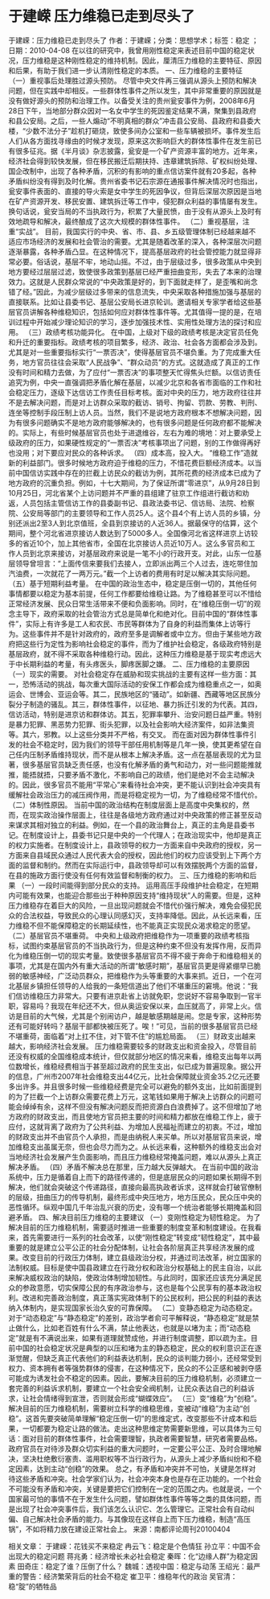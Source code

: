 # 于建嵘  压力维稳已走到尽头了

于建嵘：压力维稳已走到尽头了
作者：于建嵘；分类：思想学术；标签：稳定 ；日期：2010-04-08
在以往的研究中，我曾用刚性稳定来表述目前中国的稳定状况，压力维稳是这种刚性稳定的维持机制。因此，厘清压力维稳的主要特征、原因和后果，有助于我们进一步认清刚性稳定的本质。
一、压力维稳的主要特征
（一）重视事后处理胜过源头预防。
尽管中央文件再三强调从源头上预防和解决问题，但在实践中却相反。一些群体性事件之所以发生，其中非常重要的原因就是没有做好源头的预防和治理工作。以备受关注的贵州瓮安事件为例，2008年6月28日下午，当地部分群众因对一名女中学生的死因鉴定结果不满，聚集到县政府和县公安局。之后，一些人煽动“不明真相的群众”冲击县公安局、县政府和县委大楼，“少数不法分子”趁机打砸烧，致使多间办公室和一些车辆被损坏。事件发生后人们从各方面找寻缘由的时候才发现，原来这次影响巨大的群体性事件在发生前已有很多征兆。据《半月谈》杂志披露，瓮安是一个矿产资源丰富的地方。近年来，经济社会得到较快发展，但在移民搬迁后期扶持、违章建筑拆除、矿权纠纷处理、国企改制中，出现了各种矛盾，沉积的有影响的重点信访案件就有20多起，各种矛盾纠纷没有得到及时化解。贵州省委书记石宗源在通报事件解决情况时也指出，瓮安事件表面的、直接的导火索是女中学生的死因争议，但背后深层次原因是当地在矿产资源开发、移民安置、建筑拆迁等工作中，侵犯群众利益的事情屡有发生。换句话说，瓮安当局的不当执政行为，积累了大量民愤，由于没有从源头上及时有效地疏导和解决，最终酿成了这次大规模的群体性事件。
（二）重视基层，注重“实战”。
目前，我国实行的中央、省、市、县、乡五级管理体制已经越来越不适应市场经济的发展和社会管治的需要。尤其是随着改革的深入，各种深层次问题逐渐暴露，各种矛盾凸显。在这种情况下，提高基层政府的社会管控能力就显得非常必要。俗话说，基层不牢，地动山摇。不过，由于层级过多，很多政策从中央到地方要经过层层过滤，致使很多政策到基层已经严重扭曲变形，失去了本来的治理效力。这就是人民群众常说的“中央政策是好的，到下面就走样了，是歪嘴和尚念错了经。”因此，为减少层级过多带来的信息流失，中央采取各种措施加强与基层的直接联系。比如让县委书记、基层公安局长进京轮训。邀请相关专家学者给这些基层官员讲解各种维稳知识，包括如何应对群体性事件等。尤其值得一提的是，在培训过程中开始减少理论知识的学习，逐步加强技术性、实用性处理方法的探讨和应用。
（三）政绩考核功能异化。
在中国，上级对下级的政绩考核是决定官员任免和升迁的重要指标。政绩考核的项目繁多，经济、政治、社会各方面都会涉及到。尤其是对一些重要指标实行“一票否决”，使得基层官员不堪负重。为了完成重大任务，地方官员往往会采取“人民战争”、“群众动员”的方式。这就造成了真正的工作没有时间和精力去做，为了应付“一票否决”的事项整天忙得焦头烂额。以信访责任追究为例，中央一直强调把矛盾化解在基层，以减少北京和各省市面临的工作和社会稳定压力，逐级下达信访工作责任目标考核。面对中央的压力，地方政府往往并不是去解决问题，而是对上访群众采取的截访、销号、拘留、罚款、劳教、判刑、连坐等控制手段压制上访人员。当然，我们不是说地方政府根本不想解决问题，因为有很多问题确实不是地方政府能够解决的，也有很多问题是任何政府都不能解决的。实际上，有些时候基层官员也处于进退维谷，左右为难的境地：对上要承受上级政府的压力，如果硬性规定的“一票否决”考核事项出了问题，别的工作做得再好也没用；对下要应对民众的各种诉求。
（四）成本高，投入大。
“维稳工作”造就新的利益部门。很多时候地方政府迫于维稳的压力，不惜花费巨额经济成本。以当前中国信访实践中存在的拦截上访民众的截访为例，其所花费的经济成本已成为了地方政府的沉重负担。例如，十七大期间，为了保证所谓“零进京”，从9月28日到10月25日，河北省某个上访问题并不严重的县组建了驻京工作组进行截访和劝返，人员包括主管信访工作的县委副书记、县政法委书记、信访局、法院、检察院、公安局等部门的主要领导和工作人员25人。这个县4个有上访人员的乡镇，分别还派出2至3人到北京值班，全县到京接访的人近36人。据最保守的估算，这个期间，整个河北省进京接访人数达到了5000多人。全国像河北省这样进京上访较多的省近10个，加上其他省市，全国在北京接访人员近10万人。这么多官员和工作人员到北京来接访，对基层政府来说是一笔不小的行政开支。对此，山东一位基层领导曾坦言：“上面传信来要我们去接人，立即派出两三个人过去，连吃带住加汽油费，一次就花了一两万元。”截一个上访者的费用有时足以解决其实际问题。
（五）基于短期利益考量。
在中国的政治生态中，稳定是压倒一切的，其他任何事情都要以稳定为基本前提，任何工作都要给维稳让路。为了维稳甚至可以不惜给正常经济发展、民众日常生活带来不便和负面影响。同时，在“维稳压倒一切”的观念主导下，政府采取的社会管治方式总是简单化和绝对化。目前中国的“群体性事件”，实际上有许多是工人和农民、市民等群体为了自身的利益而集体上访等行为。这些事件并不是针对政府的，政府至多是调解者或中立方。但由于某些地方政府把这些行为定性为影响社会稳定的事件，而为了维护社会稳定，各级政府特别是基层政府，就不得不采取各种维稳行动。因此，这种压力维稳是基于现实考虑远大于中长期利益的考量，有头疼医头，脚疼医脚之嫌。
二、压力维稳的主要原因
（一）现实的需要。
对社会稳定存在威胁和现实挑战的主要有这样一些方面：其一，恐怖活动的挑战，每次重大国际活动的安保工作都会成为维稳重点之一，如奥运会、世博会、亚运会等。其二，民族地区的“骚动”。如新疆、西藏等地区民族分裂分子制造的骚乱。其三，群体性事件，以征地、暴力拆迁引发的为代表。其四，信访活动，特别是进京访和群体访。其五，犯罪率攀升、治安问题日益严重。特别是暴力犯罪、黑恶势力犯罪、街头犯罪，以及社会影响大经济案件，如非法集资等。其六，邪教。以上这些分类并不严格，有交叉。
而在面对因为群体性事件引发的社会不稳定时，因为我们的领导干部任用机制等是几年一换，使其更希望在自己任内压制矛盾维持现状，而不是从根本上解决矛盾。这一点在基层表现的尤为显著，很多基层官员缺乏责任感，也没有化解矛盾的勇气和动力，对一些问题能推就推，能捂就捂，只要矛盾不激化，不影响自己的政绩，他们是绝对不会主动解决的。因此，很多官员不能用“平常心”来看待社会冲突，更不能认识到社会冲突具有缓解社会政治压力的减压阀作用，而是将稳定视为一切，为了维稳经常不惜代价。
（二）体制性原因。
当前中国的政治结构在制度层面上是高度中央集权的，然而，在现实政治操作层面上，往往是各级地方政府通过对中央政策的修正甚至反动来谋求其相对独立的利益。例如，在一个县的政治舞台上，真正的主角是县委书记。在制度设计上，县委书记只是中央的一个代理人；在政治现实中，他却是真正的权力实施者。在制度设计上，县政领导的权力一方面来自中央政府的授权，另一方面来自县域民众通过人民代表大会的授权，因此他们的权力应该受到上下两个方面的监督和制约。然而在实际运行中，县政领导却可以有效摆脱两个方面的监督，在县的施政方面行使没有任何有效监督和制衡的权力。
三、压力维稳的影响和后果
（一）一段时间能得到部分民众的支持。
运用高压手段维护社会稳定，在短期内可能有效果，也能迎合那些出于种种原因支持“维持现状”人的需要。但是，这种压力维稳存在着巨大的风险，一旦出现问题就会不惜代价强行解决，难免会侵犯民众的合法权益，导致民众的心理认同感幻灭，支持率降低。因此，从长远来看，压力维稳不但不能保障稳定的长期延续性，也不能真正实现民众渴求稳定的愿望。
（二）基层官员不堪重荷。
中央和上级政府把维稳作为一项重要的政绩考核指标，试图约束基层官员的不当执政行为，但是这种约束不但没有发挥作用，反而异化为维稳压倒一切的现实考量。致使很多基层官员不得不疲于奔命于和维稳相关的事项，尤其是在国内外有重大活动的所谓“敏感时期”，基层官员更是得紧绷早已脆弱的敏感神经，广泛动员群众，把维稳作为头等重要的大事来抓。近日，一个在河北基层乡镇担任领导的人给我的一条短信道出了他们不堪重压的窘境。他说：“我们信访维稳压力非常大。只要有进京赴省上访就免职，您说好不容易争取到一官半职，容易吗？我现在年纪还不大，但从奥运安保以来，血压就高了，非常上火。信访是目前的大气候，尤其是个别闹访户，越是敏感期越是闹。您是专家，这种形势还有可能好转吗？基层干部都快被压死了。唉！”可见，当前的很多基层官员已经不堪重荷，面临着“对上扛不住，对下管不住”的尴尬局面。
（三）财政支出越来越大，影响经济社会发展。
压力维稳需要较多的财政支出和资金投入，尽管目前还没有权威的全国维稳成本统计，但仅就部分地区的情况来看，维稳支出每年以两位数增长，维稳经费相当于甚至超过政府的民生支出，似已成为普遍现象。据公开的信息，广州市2007年社会维稳支出44亿元，比社会保障就业资金35.2亿元还要多出许多。并且很多时候一些维稳经费是完全可以避免的额外支出，比如前面提到的为了拦截一个上访群众需要花费上万元，这笔钱如果用于解决上访群众的问题可能会绰绰有余，这样不但没有解决问题反而把资源白白浪费掉了。这不但增加了地方政府的财政支出，而且使地方官员把主要的时间和精力都放在维稳工作上，疲于应付，这就背离了政府为了公共利益、为增加人民福祉而建立的初衷。不过，增加的财政支出并不由官员个人承担，而是由纳税人来买单。所以对基层官员来说，增加维稳支出虽属无奈，但也会尽力而为之。从长远来看，这种额外的维稳支出会对当地经济社会发展产生负面影响，而且压力维稳经常掩盖问题，难以从源头上真正解决矛盾。
（四）矛盾不解决总在那里，压力越大反弹越大。
在当前中国的政治系统中，压力是循着自上而下的路径传递的，但是底层民众的问题如果长期得不到解决，他们就会突破这个传递路径，直接向最高执政者诉求，这样就会打破官僚制的层级，扭曲压力的传导机制，最终形成中央压地方，地方压民众，民众压中央的恶性循环。纵观中国几千年治乱兴衰的历史，没有哪一个统治者能够长期掩盖和回避矛盾。
四、解决目前压力维稳的主要建议
（一）变刚性稳定为韧性稳定。
为了解决目前的压力维稳机制，需要适时推进一些重要的制度变革和制度建设。在我看来，首先需要进行一系列的社会改革，以使“刚性稳定”转变成“韧性稳定”，其中最重要的就是建立公平公正的社会分配体制，让社会各阶层真正共享经济发展的成果。改变目前的行政压力体制，建立县级政治分权，并通过司法改革，树立国家的法制权威。目标是使中国县政建立在行政分权和政治分权基础上的民主自治，以此来解决威权政治的缺陷，使政治体制增加韧性。与此同时，国家还应该充分满足民众的参政意愿，切实保障公民的有序政治参与，这也是每个公民享有的基本政治权利。改进和完善政治制度，真正落实宪政体制下的公民权利，把公民的利益的表达纳入体制内，是实现国家长治久安的可靠保障。
（二）变静态稳定为动态稳定。
对于“动态稳定”与“静态稳定”的差别，政治学者俞可平解释说，“静态稳定”就是禁止做什么，比如老百姓有什么不满，禁止他表达，也就是以堵为主；而“动态稳定”就是有不满说出来，如果有道理就赞成他，并进行制度调整，即以疏为主。目前中国的社会稳定状况是典型的以压和堵为主的静态稳定，民众的权利意识正在逐渐觉醒，但缺乏真正代表他们的利益表达机制，民众的谈判能力弱小，还经常受到权力、资本拥有者等强势群体的侵害，在这种情况下，民众的不公正感和被剥夺感可能成为诱发社会不稳定的因素。因此，要解决目前的压力维稳机制，必须建立一套完善的利益诉求机制，要建立一个社会安全阀机制，让民众表达自己的利益诉求，让社会情绪得到宣泄，否则就会形成“蝴蝶效应”。
（三）变“维稳”为“创稳”。
解决目前的压力维稳机制，需要树立科学的维稳思维，变被动“维稳”为主动“创稳”。这首先要突破简单理解“稳定压倒一切”的思维定式，改变那些不计成本和后果，一切都要为稳定让路的做法。走出这种思维定势需要新思维，可以具体为三句话：面对目前的群体性事件，社会需要理智，执政者需要智慧，研究者需要品格。政府官员在对待涉及群众切实利益的重大问题时，一定要公平公正、及时合理地解决，坚决杜绝敷衍塞责、滥用职权等不当行政行为，从源头上减少矛盾纠纷和不稳定因素，达到主动“创稳”的效果。
总之，有矛盾和冲突并不可怕，关键是怎样对待这些矛盾和冲突。社会学家们认为，社会冲突本身也是存在正功能的。一个社会不可能没有矛盾和冲突，关键是要把它们控制在一定的范围之内。也就是说，一个国家最可怕的事情不在于发生什么问题，譬如群体性事件等等之类的具体问题，而是出现了社会冲突事件后，我们该怎么认识它、怎么管理它。正常社会有自动纠偏、自己解决社会矛盾的能力。与其像现在这样自上而下压力维稳，制造“高压锅”，不如将精力放在建设正常社会上。
来源：南都评论周刊20100404

相关文章：
于建嵘：花钱买不来稳定
冉云飞：稳定是个色情狂
孙立平：中国不会出现大的稳定问题
蒋兆勇：经济增长未必社会稳定
秦晖：化“边缘人群”为稳定因素
田奇庄：稳定了谁？压倒了什么？
魏城：透视中国：稳定与动荡
王绍光：最严重的警告：经济繁荣背后的社会不稳定
崔卫平：维稳年代的政治
吴官清：稳“腚”的牺牲品